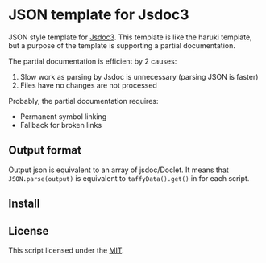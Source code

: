 JSON template for Jsdoc3
========================

JSON style template for [Jsdoc3](https://github.com/jsdoc3/jsdoc).
This template is like the haruki template, but a purpose of the template is supporting a partial documentation.

The partial documentation is efficient by 2 causes:

1. Slow work as parsing by Jsdoc is unnecessary (parsing JSON is faster)
2. Files have no changes are not processed

Probably, the partial documentation requires:

* Permanent symbol linking
* Fallback for broken links

Output format
-------------

Output json is equivalent to an array of jsdoc/Doclet.
It means that ```JSON.parse(output)``` is equivalent to ```taffyData().get()``` in for each script.

Install
-------


License
-------
This script licensed under the [MIT](http://orgachem.mit-license.org). 